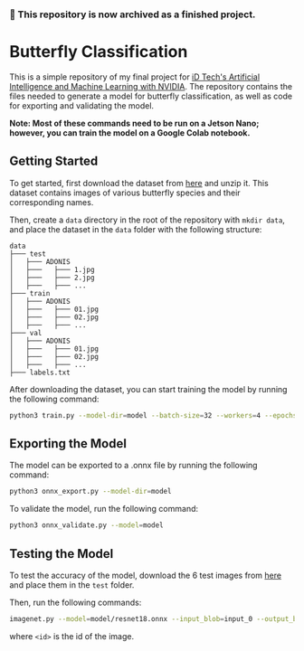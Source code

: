 ### 📂 This repository is now archived as a finished project.

# Butterfly Classification

This is a simple repository of my final project for [iD Tech's Artificial Intelligence and Machine Learning with NVIDIA](https://www.idtech.com/courses/virtual-artificial-intelligence-and-machine-learning-with-nvidia-summer-certification-1). The repository contains the files needed to generate a model for butterfly classification, as well as code for exporting and validating the model.

**Note: Most of these commands need to be run on a Jetson Nano; however, you can train the model on a Google Colab notebook.**

## Getting Started

To get started, first download the dataset from [here](https://drive.google.com/file/d/1QN5i87xkpjvEZIqpWou2Mbi3I_cX4uC8/view?usp=sharing) and unzip it. This dataset contains images of various butterfly species and their corresponding names.

Then, create a `data` directory in the root of the repository with `mkdir data`, and place the dataset in the `data` folder with the following structure:

```
data
├─── test
│   ├─── ADONIS
│   ├───   ├─── 1.jpg
│   ├───   ├─── 2.jpg
│   ├───   ├─── ...
├─── train
│   ├─── ADONIS
│   ├───   ├─── 01.jpg
│   ├───   ├─── 02.jpg
│   ├───   ├─── ...
├─── val
│   ├─── ADONIS
│   ├───   ├─── 01.jpg
│   ├───   ├─── 02.jpg
│   ├───   ├─── ...
├─── labels.txt
```

After downloading the dataset, you can start training the model by running the following command:

```bash
python3 train.py --model-dir=model --batch-size=32 --workers=4 --epochs=30 data
```

## Exporting the Model

The model can be exported to a .onnx file by running the following command:

```bash
python3 onnx_export.py --model-dir=model
```

To validate the model, run the following command:

```bash
python3 onnx_validate.py --model=model
```

## Testing the Model

To test the accuracy of the model, download the 6 test images from [here](https://drive.google.com/file/d/1QN5i87xkpjvEZIqpWou2Mbi3I_cX4uC8/view?usp=sharing) and place them in the `test` folder.

Then, run the following commands:

```bash
imagenet.py --model=model/resnet18.onnx --input_blob=input_0 --output_blob=output_0 --labels=data/labels.txt test/<id>.jpg
```

where `<id>` is the id of the image.
